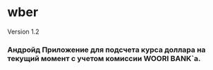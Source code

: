 # wber
Version 1.2
### Андройд Приложение для подсчета курса доллара на текущий момент с учетом комиссии WOORI BANK`а.
